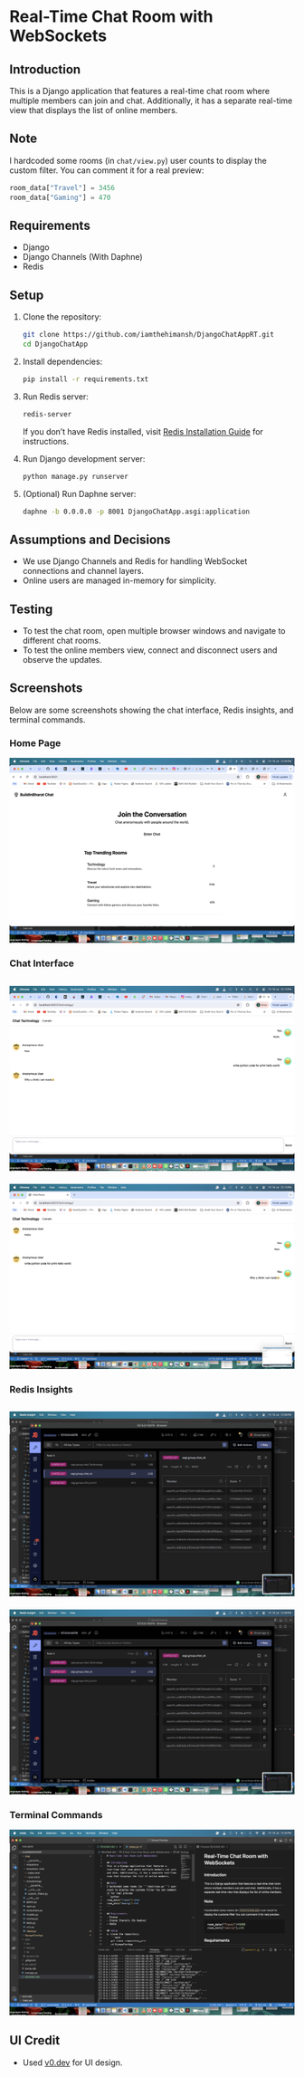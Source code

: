 # Real-Time Chat Room with WebSockets

## Introduction
This is a Django application that features a real-time chat room where multiple members can join and chat. Additionally, it has a separate real-time view that displays the list of online members.

## Note 
I hardcoded some rooms (in `chat/view.py`) user counts to display the custom filter. You can comment it for a real preview:
```python
room_data["Travel"] = 3456
room_data["Gaming"] = 470
```

## Requirements
- Django
- Django Channels (With Daphne)
- Redis

## Setup
1. Clone the repository:
   ```bash
   git clone https://github.com/iamthehimansh/DjangoChatAppRT.git
   cd DjangoChatApp
   ```

2. Install dependencies:
   ```bash
   pip install -r requirements.txt
   ```

3. Run Redis server:
   ```bash
   redis-server
   ```
   If you don’t have Redis installed, visit [Redis Installation Guide](https://redis.io/docs/latest/operate/oss_and_stack/install/install-redis/) for instructions.

4. Run Django development server:
   ```bash
   python manage.py runserver
   ```

5. (Optional) Run Daphne server:
   ```bash
   daphne -b 0.0.0.0 -p 8001 DjangoChatApp.asgi:application
   ```

## Assumptions and Decisions
- We use Django Channels and Redis for handling WebSocket connections and channel layers.
- Online users are managed in-memory for simplicity.

## Testing
- To test the chat room, open multiple browser windows and navigate to different chat rooms.
- To test the online members view, connect and disconnect users and observe the updates.


## Screenshots
Below are some screenshots showing the chat interface, Redis insights, and terminal commands.
### Home Page
![Home Page](imgs/Home.png)

### Chat Interface
![Chat Interface](imgs/chat1.png)
---
![Chat Interface](imgs/chat2.png)

### Redis Insights
![Redis Insights](imgs/redis-insite2.png)
---
![Redis Insights](imgs/redis-insite2.png)

### Terminal Commands
![Terminal Output](imgs/terminal.png)

## UI Credit
- Used [v0.dev](https://v0.dev) for UI design.
